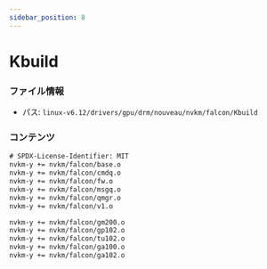 ```yaml
---
sidebar_position: 8
---
```

# Kbuild

### ファイル情報

- パス: `linux-v6.12/drivers/gpu/drm/nouveau/nvkm/falcon/Kbuild`

### コンテンツ

```txt
# SPDX-License-Identifier: MIT
nvkm-y += nvkm/falcon/base.o
nvkm-y += nvkm/falcon/cmdq.o
nvkm-y += nvkm/falcon/fw.o
nvkm-y += nvkm/falcon/msgq.o
nvkm-y += nvkm/falcon/qmgr.o
nvkm-y += nvkm/falcon/v1.o

nvkm-y += nvkm/falcon/gm200.o
nvkm-y += nvkm/falcon/gp102.o
nvkm-y += nvkm/falcon/tu102.o
nvkm-y += nvkm/falcon/ga100.o
nvkm-y += nvkm/falcon/ga102.o

```
